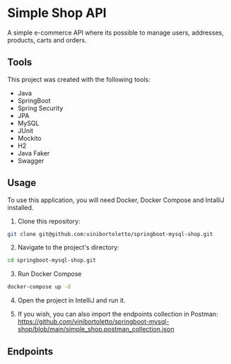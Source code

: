 # Simple Shop API
A simple e-commerce API where its possible to manage users, addresses, products, carts and orders.

## Tools
This project was created with the following tools:

- Java
- SpringBoot
- Spring Security
- JPA
- MySQL
- JUnit
- Mockito
- H2
- Java Faker
- Swagger


## Usage
To use this application, you will need Docker, Docker Compose and IntalliJ installed.

1. Clone this repository:
```bash
git clone git@github.com:vinibortoletto/springboot-mysql-shop.git
```

2. Navigate to the project's directory:
```bash
cd springboot-mysql-shop.git
```

3. Run Docker Compose
```bash
docker-compose up -d
```

4. Open the project in IntelliJ and run it.

5. If you wish, you can also import the endpoints collection in Postman:
https://github.com/vinibortoletto/springboot-mysql-shop/blob/main/simple_shop.postman_collection.json


 ## Endpoints

 <img src="https://i.imgur.com/zdbAC7V.png" alt="" />
